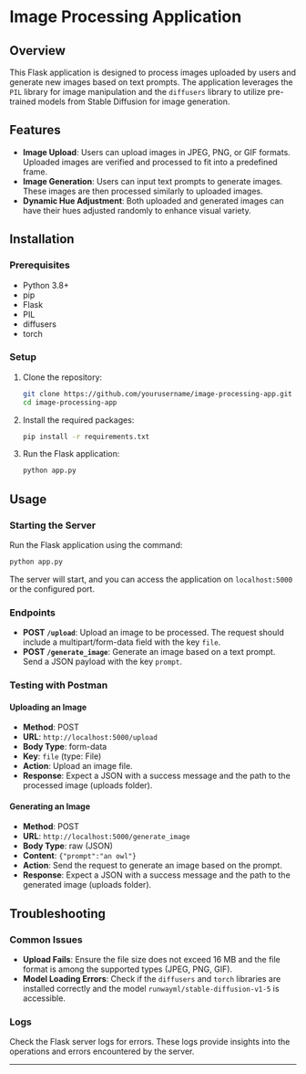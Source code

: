 

# Image Processing Application

## Overview
This Flask application is designed to process images uploaded by users and generate new images based on text prompts. The application leverages the `PIL` library for image manipulation and the `diffusers` library to utilize pre-trained models from Stable Diffusion for image generation.

## Features
- **Image Upload**: Users can upload images in JPEG, PNG, or GIF formats. Uploaded images are verified and processed to fit into a predefined frame.
- **Image Generation**: Users can input text prompts to generate images. These images are then processed similarly to uploaded images.
- **Dynamic Hue Adjustment**: Both uploaded and generated images can have their hues adjusted randomly to enhance visual variety.

## Installation

### Prerequisites
- Python 3.8+
- pip
- Flask
- PIL
- diffusers
- torch

### Setup
1. Clone the repository:
   ```bash
   git clone https://github.com/yourusername/image-processing-app.git
   cd image-processing-app
   ```

2. Install the required packages:
   ```bash
   pip install -r requirements.txt
   ```

3. Run the Flask application:
   ```bash
   python app.py
   ```

## Usage

### Starting the Server
Run the Flask application using the command:
```bash
python app.py
```
The server will start, and you can access the application on `localhost:5000` or the configured port.

### Endpoints
- **POST `/upload`**: Upload an image to be processed. The request should include a multipart/form-data field with the key `file`.
- **POST `/generate_image`**: Generate an image based on a text prompt. Send a JSON payload with the key `prompt`.

### Testing with Postman
#### Uploading an Image
- **Method**: POST
- **URL**: `http://localhost:5000/upload`
- **Body Type**: form-data
- **Key**: `file` (type: File)
- **Action**: Upload an image file.
- **Response**: Expect a JSON with a success message and the path to the processed image (uploads folder).

#### Generating an Image
- **Method**: POST
- **URL**: `http://localhost:5000/generate_image`
- **Body Type**: raw (JSON)
- **Content**: `{"prompt":"an owl"}`
- **Action**: Send the request to generate an image based on the prompt.
- **Response**: Expect a JSON with a success message and the path to the generated image (uploads folder).

## Troubleshooting

### Common Issues
- **Upload Fails**: Ensure the file size does not exceed 16 MB and the file format is among the supported types (JPEG, PNG, GIF).
- **Model Loading Errors**: Check if the `diffusers` and `torch` libraries are installed correctly and the model `runwayml/stable-diffusion-v1-5` is accessible.

### Logs
Check the Flask server logs for errors. These logs provide insights into the operations and errors encountered by the server.

---

